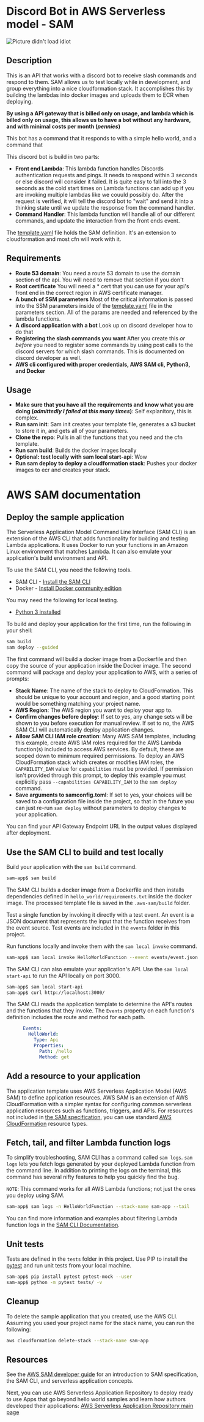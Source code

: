 # Discord Bot in AWS Serverless model - SAM

![Picture didn't load idiot](https://github.com/kjblanchard/discordBotAwsSam/blob/master/img/demo.gif?raw=true)

## Description
This is an API that works with a discord bot to receive slash commands and respond to them. SAM allows us to test locally while in development, and group everything into a nice cloudformation stack.  It accomplishes this by building the lambdas into docker images and uploads them to ECR when deploying.  

**By using a API gateway that is billed only on usage, and lambda which is billed only on usage, this allows us to have a bot without any hardware, and with minimal costs per month (*pennies*)**

This bot has a command that it responds to with a simple hello world, and a command that 

This discord bot is build in two parts:
* **Front end Lambda**: This lambda function handles Discords authentication requests and pings.  It needs to respond within 3 seconds or else discord will consider it failed.  It is quite easy to fall into the 3 seconds as the cold start times on Lambda functions can add up if you are invoking multiple lambdas like we couuld possibly do.  After the request is verified, it will tell the discord bot to "wait" and send it into a thinking state until we update the response from the command handler.
* **Command Handler**: This lambda function will handle all of our different commands, and update the interaction from the front ends event.

The [template.yaml](template.yaml) file holds the SAM definition.  It's an extension to cloudformation and most cfn will work with it.

## Requirements
* **Route 53 domain**: You need a route 53 domain to use the domain section of the api.  You will need to remove that section if you don't
* **Root certificate** You will need a * cert that you can use for your api's front end in the correct region in AWS certificate manager.
* **A bunch of SSM parameters** Most of the critical information is passed into the SSM parameters inside of the [template.yaml](template.yaml) file in the parameters section.  All of the params are needed and referenced by the lambda functions.
* **A discord application with a bot** Look up on discord developer how to do that
* **Registering the slash commands you want** After you create this *or before* you need to register some commands by using post calls to the discord servers for which slash commands.  This is documented on discord developer as well.
* **AWS cli configured with proper credentials, AWS SAM cli, Python3, and Docker**

## Usage
* **Make sure that you have all the requirements and know what you are doing (*admittedly I failed at this many times*)**: Self explanitory, this is complex.
* **Run sam init**: Sam init creates your template file, generates a s3 bucket to store it in, and gets all of your parameters.
* **Clone the repo**: Pulls in all the functions that you need and the cfn template.
* **Run sam build**: Builds the docker images locally
* **Optional: test locally with sam local start-api**: Wow
* **Run sam deploy to deploy a cloudformation stack**: Pushes your docker images to ecr and creates your stack.

# AWS SAM documentation

## Deploy the sample application

The Serverless Application Model Command Line Interface (SAM CLI) is an extension of the AWS CLI that adds functionality for building and testing Lambda applications. It uses Docker to run your functions in an Amazon Linux environment that matches Lambda. It can also emulate your application's build environment and API.

To use the SAM CLI, you need the following tools.

* SAM CLI - [Install the SAM CLI](https://docs.aws.amazon.com/serverless-application-model/latest/developerguide/serverless-sam-cli-install.html)
* Docker - [Install Docker community edition](https://hub.docker.com/search/?type=edition&offering=community)

You may need the following for local testing.
* [Python 3 installed](https://www.python.org/downloads/)

To build and deploy your application for the first time, run the following in your shell:

```bash
sam build
sam deploy --guided
```

The first command will build a docker image from a Dockerfile and then copy the source of your application inside the Docker image. The second command will package and deploy your application to AWS, with a series of prompts:

* **Stack Name**: The name of the stack to deploy to CloudFormation. This should be unique to your account and region, and a good starting point would be something matching your project name.
* **AWS Region**: The AWS region you want to deploy your app to.
* **Confirm changes before deploy**: If set to yes, any change sets will be shown to you before execution for manual review. If set to no, the AWS SAM CLI will automatically deploy application changes.
* **Allow SAM CLI IAM role creation**: Many AWS SAM templates, including this example, create AWS IAM roles required for the AWS Lambda function(s) included to access AWS services. By default, these are scoped down to minimum required permissions. To deploy an AWS CloudFormation stack which creates or modifies IAM roles, the `CAPABILITY_IAM` value for `capabilities` must be provided. If permission isn't provided through this prompt, to deploy this example you must explicitly pass `--capabilities CAPABILITY_IAM` to the `sam deploy` command.
* **Save arguments to samconfig.toml**: If set to yes, your choices will be saved to a configuration file inside the project, so that in the future you can just re-run `sam deploy` without parameters to deploy changes to your application.

You can find your API Gateway Endpoint URL in the output values displayed after deployment.

## Use the SAM CLI to build and test locally

Build your application with the `sam build` command.

```bash
sam-app$ sam build
```

The SAM CLI builds a docker image from a Dockerfile and then installs dependencies defined in `hello_world/requirements.txt` inside the docker image. The processed template file is saved in the `.aws-sam/build` folder.

Test a single function by invoking it directly with a test event. An event is a JSON document that represents the input that the function receives from the event source. Test events are included in the `events` folder in this project.

Run functions locally and invoke them with the `sam local invoke` command.

```bash
sam-app$ sam local invoke HelloWorldFunction --event events/event.json
```

The SAM CLI can also emulate your application's API. Use the `sam local start-api` to run the API locally on port 3000.

```bash
sam-app$ sam local start-api
sam-app$ curl http://localhost:3000/
```

The SAM CLI reads the application template to determine the API's routes and the functions that they invoke. The `Events` property on each function's definition includes the route and method for each path.

```yaml
      Events:
        HelloWorld:
          Type: Api
          Properties:
            Path: /hello
            Method: get
```

## Add a resource to your application
The application template uses AWS Serverless Application Model (AWS SAM) to define application resources. AWS SAM is an extension of AWS CloudFormation with a simpler syntax for configuring common serverless application resources such as functions, triggers, and APIs. For resources not included in [the SAM specification](https://github.com/awslabs/serverless-application-model/blob/master/versions/2016-10-31.md), you can use standard [AWS CloudFormation](https://docs.aws.amazon.com/AWSCloudFormation/latest/UserGuide/aws-template-resource-type-ref.html) resource types.

## Fetch, tail, and filter Lambda function logs

To simplify troubleshooting, SAM CLI has a command called `sam logs`. `sam logs` lets you fetch logs generated by your deployed Lambda function from the command line. In addition to printing the logs on the terminal, this command has several nifty features to help you quickly find the bug.

`NOTE`: This command works for all AWS Lambda functions; not just the ones you deploy using SAM.

```bash
sam-app$ sam logs -n HelloWorldFunction --stack-name sam-app --tail
```

You can find more information and examples about filtering Lambda function logs in the [SAM CLI Documentation](https://docs.aws.amazon.com/serverless-application-model/latest/developerguide/serverless-sam-cli-logging.html).

## Unit tests

Tests are defined in the `tests` folder in this project. Use PIP to install the [pytest](https://docs.pytest.org/en/latest/) and run unit tests from your local machine.

```bash
sam-app$ pip install pytest pytest-mock --user
sam-app$ python -m pytest tests/ -v
```

## Cleanup

To delete the sample application that you created, use the AWS CLI. Assuming you used your project name for the stack name, you can run the following:

```bash
aws cloudformation delete-stack --stack-name sam-app
```

## Resources

See the [AWS SAM developer guide](https://docs.aws.amazon.com/serverless-application-model/latest/developerguide/what-is-sam.html) for an introduction to SAM specification, the SAM CLI, and serverless application concepts.

Next, you can use AWS Serverless Application Repository to deploy ready to use Apps that go beyond hello world samples and learn how authors developed their applications: [AWS Serverless Application Repository main page](https://aws.amazon.com/serverless/serverlessrepo/)
